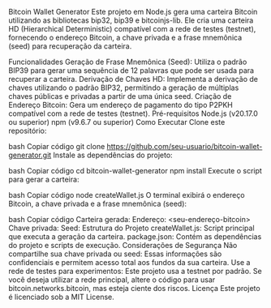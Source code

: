 Bitcoin Wallet Generator
Este projeto em Node.js gera uma carteira Bitcoin utilizando as bibliotecas bip32, bip39 e bitcoinjs-lib. Ele cria uma carteira HD (Hierarchical Deterministic) compatível com a rede de testes (testnet), fornecendo o endereço Bitcoin, a chave privada e a frase mnemônica (seed) para recuperação da carteira.

Funcionalidades
Geração de Frase Mnemônica (Seed): Utiliza o padrão BIP39 para gerar uma sequência de 12 palavras que pode ser usada para recuperar a carteira.
Derivação de Chaves HD: Implementa a derivação de chaves utilizando o padrão BIP32, permitindo a geração de múltiplas chaves públicas e privadas a partir de uma única seed.
Criação de Endereço Bitcoin: Gera um endereço de pagamento do tipo P2PKH compatível com a rede de testes (testnet).
Pré-requisitos
Node.js (v20.17.0 ou superior)
npm (v9.6.7 ou superior)
Como Executar
Clone este repositório:

bash
Copiar código
git clone https://github.com/seu-usuario/bitcoin-wallet-generator.git
Instale as dependências do projeto:

bash
Copiar código
cd bitcoin-wallet-generator
npm install
Execute o script para gerar a carteira:

bash
Copiar código
node createWallet.js
O terminal exibirá o endereço Bitcoin, a chave privada e a frase mnemônica (seed):

bash
Copiar código
Carteira gerada:
Endereço: <seu-endereço-bitcoin>
Chave privada: <sua-chave-privada>
Seed: <sua-seed>
Estrutura do Projeto
createWallet.js: Script principal que executa a geração da carteira.
package.json: Contém as dependências do projeto e scripts de execução.
Considerações de Segurança
Não compartilhe sua chave privada ou seed: Essas informações são confidenciais e permitem acesso total aos fundos da sua carteira.
Use a rede de testes para experimentos: Este projeto usa a testnet por padrão. Se você deseja utilizar a rede principal, altere o código para usar bitcoin.networks.bitcoin, mas esteja ciente dos riscos.
Licença
Este projeto é licenciado sob a MIT License.

